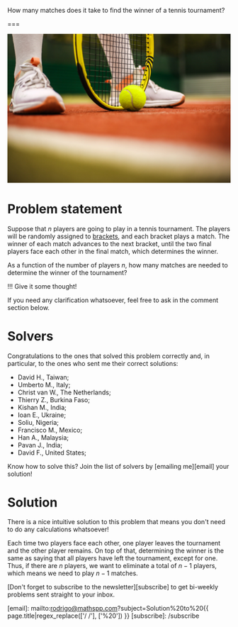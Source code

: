 How many matches does it take to find the winner of a tennis tournament?

===

![](thumbnail.png "Photo by Valentin Balan on Unsplash.")


# Problem statement

Suppose that $n$ players are going to play in a tennis tournament.
The players will be randomly assigned to [brackets](https://en.wikipedia.org/wiki/Bracket_(tournament)),
and each bracket plays a match.
The winner of each match advances to the next bracket,
until the two final players face each other in the final match,
which determines the winner.

As a function of the number of players $n$,
how many matches are needed to determine the winner of the tournament?

!!! Give it some thought!

If you need any clarification whatsoever, feel free to ask in the comment section below.


# Solvers

Congratulations to the ones that solved this problem correctly and, in particular, to the ones
who sent me their correct solutions:

 - David H., Taiwan;
 - Umberto M., Italy;
 - Christ van W., The Netherlands;
 - Thierry Z., Burkina Faso;
 - Kishan M., India;
 - Ioan E., Ukraine;
 - Soliu, Nigeria;
 - Francisco M., Mexico;
 - Han A., Malaysia;
 - Pavan J., India;
 - David F., United States;

Know how to solve this?
Join the list of solvers by [emailing me][email] your solution!


# Solution

There is a nice intuitive solution to this problem that means you don't need to do any calculations whatsoever!

Each time two players face each other, one player leaves the tournament and the other player remains.
On top of that, determining the winner is the same as saying that all players have left the tournament,
except for one.
Thus, if there are $n$ players, we want to eliminate a total of $n - 1$ players,
which means we need to play $n - 1$ matches.


[Don't forget to subscribe to the newsletter][subscribe] to get bi-weekly
problems sent straight to your inbox.

[email]: mailto:rodrigo@mathspp.com?subject=Solution%20to%20{{ page.title|regex_replace(['/ /'], ['%20']) }}
[subscribe]: /subscribe
